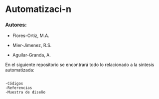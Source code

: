 # Automatizaci-n

### Autores:
- Flores-Ortiz, M.A.
* Mier-Jimenez, R.S.
+ Aguilar-Granda, A.

En el siguiente repositorio se encontrará todo lo relacionado a la síntesis automatizada:

```

-Códigos  
-Referencias  
-Muestra de diseño

```
